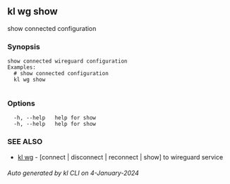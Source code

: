 ## kl wg show

show connected configuration

### Synopsis

```
show connected wireguard configuration
Examples:
  # show connected configuration
  kl wg show
	
```

### Options

```
  -h, --help   help for show
  -h, --help   help for show
```

### SEE ALSO

* [kl wg](kl_wg.md)  - [connect | disconnect | reconnect | show] to wireguard service

###### Auto generated by kl CLI on 4-January-2024
